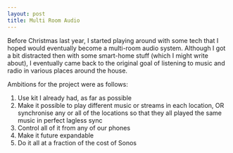 ```yaml
---
layout: post
title: Multi Room Audio
---
```


Before Christmas last year, I started playing around with some tech that I hoped would eventually become a multi-room audio system. Although I got a bit distracted then with some smart-home stuff (which I might write about), I eventually came back to the original goal of listening to music and radio in various places around the house.

Ambitions for the project were as follows:

1. Use kit I already had, as far as possible
1. Make it possible to play different music or streams in each location, OR synchronise any or all of the locations so that they all played the same music in perfect lagless sync
1. Control all of it from any of our phones
1. Make it future expandable
1. Do it all at a fraction of the cost of Sonos

